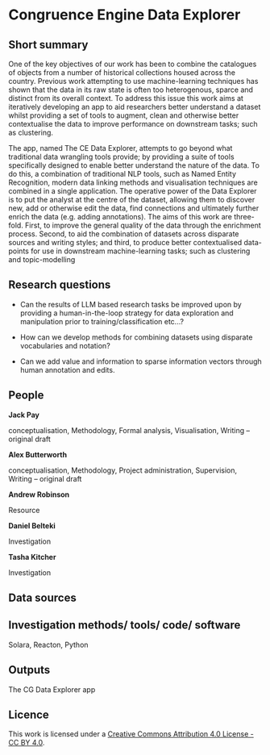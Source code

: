 # Congruence Engine Data Explorer 

## Short summary
One of the key objectives of our work has been to combine the catalogues of objects from a number of historical collections housed across the country. Previous work attempting to use machine-learning techniques has shown that the data in its raw state is often too heterogenous, sparce and distinct from its overall context.  To address this issue this work aims at iteratively developing an app to aid researchers better understand a dataset whilst providing a set of tools to augment, clean and otherwise better contextualise the data to improve performance on downstream tasks; such as clustering.

The app, named The CE Data Explorer, attempts to go beyond what traditional data wrangling tools provide; by providing a suite of tools specifically designed to enable better understand the nature of the data. To do this, a combination of traditional NLP tools, such as Named Entity Recognition, modern data linking methods and visualisation techniques are combined in a single application. The operative power of the Data Explorer is to put the analyst at the centre of the dataset, allowing them to discover new, add or otherwise edit the data, find connections and ultimately further enrich the data (e.g. adding annotations). The aims of this work are three-fold. First, to improve the general quality of the data through the enrichment process. Second, to aid the combination of datasets across disparate sources and writing styles; and third, to produce better contextualised data-points for use in downstream machine-learning tasks; such as clustering and topic-modelling



## Research questions

- Can the results of LLM based research tasks be improved upon by providing a human-in-the-loop strategy for data exploration and manipulation prior to training/classification etc...?

- How can we develop methods for combining datasets using disparate vocabularies and notation?

- Can we add value and information to sparse information vectors through human annotation and edits.


## People
**Jack Pay**

conceptualisation, Methodology, Formal analysis, Visualisation, Writing – original draft

**Alex Butterworth**

conceptualisation, Methodology, Project administration, Supervision, Writing – original draft

**Andrew Robinson**

Resource

**Daniel Belteki**

Investigation

**Tasha Kitcher** 

Investigation


## Data sources



## Investigation methods/ tools/ code/ software

Solara, Reacton, Python


## Outputs

The CG Data Explorer app

## Licence 
This work is licensed under a [Creative Commons Attribution 4.0 License - CC BY 4.0](https://creativecommons.org/licenses/by/4.0/).
